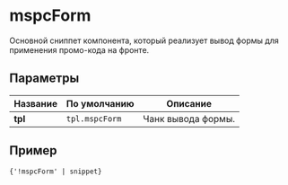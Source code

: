 # mspcForm

Основной сниппет компонента, который реализует вывод формы для применения промо-кода на фронте.

## Параметры

| Название | По умолчанию   | Описание           |
|----------|----------------|--------------------|
| **tpl**  | `tpl.mspcForm` | Чанк вывода формы. |

## Пример

```fenom
{'!mspcForm' | snippet}
```
